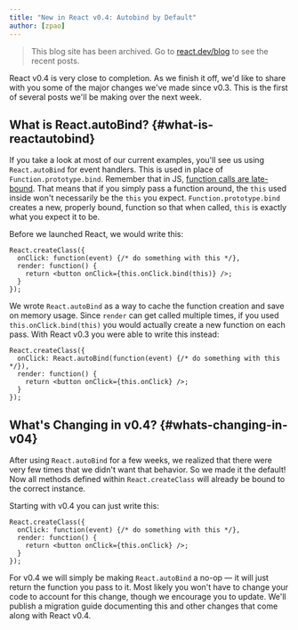 ```yaml
---
title: "New in React v0.4: Autobind by Default"
author: [zpao]
---
```


<div class="scary">

> This blog site has been archived. Go to [react.dev/blog](https://pt-br.react.dev/blog) to see the recent posts.

</div>

React v0.4 is very close to completion. As we finish it off, we'd like to share with you some of the major changes we've made since v0.3. This is the first of several posts we'll be making over the next week.


## What is React.autoBind? {#what-is-reactautobind}

If you take a look at most of our current examples, you'll see us using `React.autoBind` for event handlers. This is used in place of `Function.prototype.bind`. Remember that in JS, [function calls are late-bound](https://bonsaiden.github.io/JavaScript-Garden/#function.this). That means that if you simply pass a function around, the `this` used inside won't necessarily be the `this` you expect. `Function.prototype.bind` creates a new, properly bound, function so that when called, `this` is exactly what you expect it to be.

Before we launched React, we would write this:

```js{4}
React.createClass({
  onClick: function(event) {/* do something with this */},
  render: function() {
    return <button onClick={this.onClick.bind(this)} />;
  }
});
```

We wrote `React.autoBind` as a way to cache the function creation and save on memory usage. Since `render` can get called multiple times, if you used `this.onClick.bind(this)` you would actually create a new function on each pass. With React v0.3 you were able to write this instead:

```js{2,4}
React.createClass({
  onClick: React.autoBind(function(event) {/* do something with this */}),
  render: function() {
    return <button onClick={this.onClick} />;
  }
});
```


## What's Changing in v0.4? {#whats-changing-in-v04}

After using `React.autoBind` for a few weeks, we realized that there were very few times that we didn't want that behavior. So we made it the default! Now all methods defined within `React.createClass` will already be bound to the correct instance.

Starting with v0.4 you can just write this:

```js{2,4}
React.createClass({
  onClick: function(event) {/* do something with this */},
  render: function() {
    return <button onClick={this.onClick} />;
  }
});
```

For v0.4 we will simply be making `React.autoBind` a no-op — it will just return the function you pass to it. Most likely you won't have to change your code to account for this change, though we encourage you to update. We'll publish a migration guide documenting this and other changes that come along with React v0.4.
